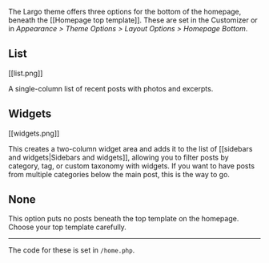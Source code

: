 The Largo theme offers three options for the bottom of the homepage, beneath the [[Homepage top template]]. These are set in the Customizer or in *Appearance &gt; Theme Options &gt; Layout Options &gt; Homepage Bottom*.
## List

[[list.png]]

A single-column list of recent posts with photos and excerpts. 

## Widgets

[[widgets.png]]

This creates a two-column widget area and adds it to the list of [[sidebars and widgets|Sidebars and widgets]], allowing you to filter posts by category, tag, or custom taxonomy with widgets. If you want to have posts from multiple categories below the main post, this is the way to go. 

## None

This option puts no posts beneath the top template on the homepage. Choose your top template carefully. 

-------

The code for these is set in `/home.php`. 
